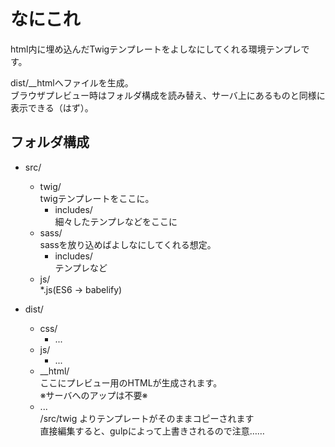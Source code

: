 # なにこれ
html内に埋め込んだTwigテンプレートをよしなにしてくれる環境テンプレです。

dist/__htmlへファイルを生成。  
ブラウザプレビュー時はフォルダ構成を読み替え、サーバ上にあるものと同様に表示できる（はず）。

## フォルダ構成
- src/
	- twig/  
	twigテンプレートをここに。
		- includes/  
		細々したテンプレなどをここに
	- sass/  
	sassを放り込めばよしなにしてくれる想定。
		- includes/  
		テンプレなど
	- js/  
	*.js(ES6 -> babelify)

- dist/
	- css/
		- ...
	- js/
		- ...
	- __html/  
	ここにプレビュー用のHTMLが生成されます。  
	※サーバへのアップは不要※
	- ...  
	/src/twig よりテンプレートがそのままコピーされます  
	直接編集すると、gulpによって上書きされるので注意……